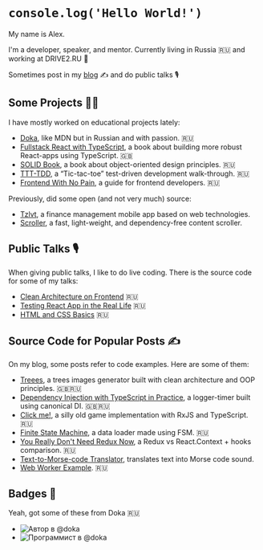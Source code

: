 # `console.log('Hello World!')`

My name is Alex.

I'm a developer, speaker, and mentor. Currently living in Russia 🇷🇺 and working at DRIVE2.RU 🚗

Sometimes post in my [blog](https://github.com/bespoyasov/www) ✍️ and do public talks 🎙

## Some Projects 🧑‍💻

I have mostly worked on educational projects lately:

- [Doka](https://github.com/doka-guide/content), like MDN but in Russian and with passion. 🇷🇺
- [Fullstack React with TypeScript](https://www.newline.co/fullstack-react-with-typescript), a book about building more robust React-apps using TypeScript. 🇬🇧
- [SOLID Book](https://github.com/open-tech-authors/solid), a book about object-oriented design principles. 🇷🇺
- [TTT-TDD](https://github.com/bespoyasov/ttt-tdd), a “Tic-tac-toe” test-driven development walk-through. 🇷🇺
- [Frontend With No Pain](https://github.com/bespoyasov/front-not-pain), a guide for frontend developers. 🇷🇺

Previously, did some open (and not very much) source:

- [Tzlvt](https://fuckgrechka.ru/tzlvt/), a finance management mobile app based on web technologies.
- [Scroller](https://github.com/bespoyasov/scroller), a fast, light-weight, and dependency-free content scroller.

## Public Talks 🎙

When giving public talks, I like to do live coding. There is the source code for some of my talks:

- [Clean Architecture on Frontend](https://github.com/bespoyasov/frontend-clean-architecture) 🇷🇺
- [Testing React App in the Real Life](https://github.com/bespoyasov/testing-workshop) 🇷🇺
- [HTML and CSS Basics](https://github.com/bespoyasov/traktor-html-css-workshop) 🇷🇺

## Source Code for Popular Posts ✍️

On my blog, some posts refer to code examples. Here are some of them:

- [Treees](https://github.com/bespoyasov/treees), a trees images generator built with clean architecture and OOP principles. 🇬🇧🇷🇺
- [Dependency Injection with TypeScript in Practice](https://github.com/bespoyasov/di-ts-in-practice), a logger-timer built using canonical DI. 🇬🇧🇷🇺
- [Click me!](https://github.com/bespoyasov/clickme), a silly old game implementation with RxJS and TypeScript. 🇷🇺
- [Finite State Machine](https://github.com/bespoyasov/fsm-example), a data loader made using FSM. 🇷🇺
- [You Really Don't Need Redux Now](https://github.com/bespoyasov/you-really-dont-need-redux-now), a Redux vs React.Context + hooks comparison. 🇷🇺
- [Text-to-Morse-code Translator](https://github.com/bespoyasov/morse), translates text into Morse code sound.
- [Web Worker Example](https://github.com/bespoyasov/web-worker-example). 🇷🇺

## Badges 📌

Yeah, got some of these from Doka 🇷🇺

- ![Автор в @doka](https://raw.githubusercontent.com/Y-Doka/badges/main/images/badges/author.svg)
- ![Программист в @doka](https://raw.githubusercontent.com/Y-Doka/badges/main/images/badges/programmer.svg)
